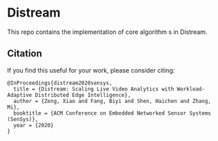 # Distream
This repo contains the implementation of core algorithm s in Distream.

## Citation
If you find this useful for your work, please consider citing:
```
@InProceedings{distream2020sensys,
  title = {Distream: Scaling Live Video Analytics with Workload-Adaptive Distributed Edge Intelligence},
  author = {Zeng, Xiao and Fang, Biyi and Shen, Haichen and Zhang, Mi},
  booktitle = {ACM Conference on Embedded Networked Sensor Systems (SenSys)},
  year = {2020}
}
```
